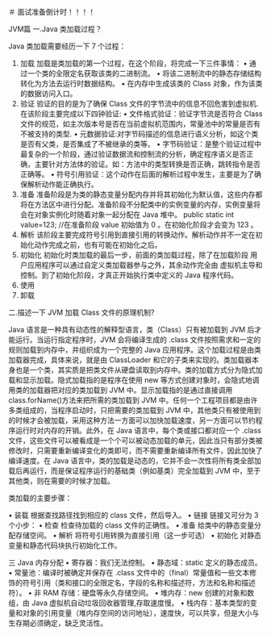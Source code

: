 ＃
面试准备倒计时！！！！




JVM篇
一.Java 类加载过程？
 
   Java 类加载需要经历一下 7 个过程：
1. 加载
加载是类加载的第一个过程，在这个阶段，将完成一下三件事情：
• 通过一个类的全限定名获取该类的二进制流。
• 将该二进制流中的静态存储结构转化为方法去运行时数据结构。
• 在内存中生成该类的 Class 对象，作为该类的数据访问入口。
2. 验证
验证的目的是为了确保 Class 文件的字节流中的信息不回危害到虚拟机.在该阶段主要完成以下四钟验证:
• 文件格式验证：验证字节流是否符合 Class 文件的规范，如主次版本号是否在当前虚拟机范围内，常量池中的常量是否有不被支持的类型.
• 元数据验证:对字节码描述的信息进行语义分析，如这个类是否有父类，是否集成了不被继承的类等。
• 字节码验证：是整个验证过程中最复杂的一个阶段，通过验证数据流和控制流的分析，确定程序语义是否正确，主要针对方法体的验证。如：方法中的类型转换是否正确，跳转指令是否正确等。
• 符号引用验证：这个动作在后面的解析过程中发生，主要是为了确保解析动作能正确执行。
3. 准备
准备阶段是为类的静态变量分配内存并将其初始化为默认值，这些内存都将在方法区中进行分配。准备阶段不分配类中的实例变量的内存，实例变量将会在对象实例化时随着对象一起分配在 Java 堆中。
public static int value=123;
//在准备阶段 value 初始值为 0 。在初始化阶段才会变为 123 。
4. 解析
该阶段主要完成符号引用到直接引用的转换动作。解析动作并不一定在初始化动作完成之前，也有可能在初始化之后。
5. 初始化
初始化时类加载的最后一步，前面的类加载过程，除了在加载阶段
用户应用程序可以通过自定义类加载器参与之外，其余动作完全由
虚拟机主导和控制。到了初始化阶段，才真正开始执行类中定义的
Java 程序代码。
6. 使用
7. 卸载


二.描述一下 JVM 加载 Class 文件的原理机制?

Java 语言是一种具有动态性的解释型语言，类（Class）只有被加载到 JVM 后才能运行。当运行指定程序时，JVM 会将编译生成的 .class 文件按照需求和一定的规则加载到内存中，并组织成为一个完整的 Java 应用程序。这个加载过程是由类加载器完成，具体来说，就是由 ClassLoader 和它的子类来实现的。类加载器本身也是一个类，其实质是把类文件从硬盘读取到内存中。类的加载方式分为隐式加载和显示加载。隐式加载指的是程序在使用 new 等方式创建对象时，会隐式地调用类的加载器把对应的类加载到 JVM 中。显示加载指的是通过直接调用 class.forName()方法来把所需的类加载到 JVM 中。任何一个工程项目都是由许多类组成的，当程序启动时，只把需要的类加载到 JVM 中，其他类只有被使用到的时候才会被加载，采用这种方法一方面可以加快加载速度，另一方面可以节约程序运行时对内存的开销。此外，在 Java 语言中，每个类或接口都对应一个 .class 文件，这些文件可以被看成是一个个可以被动态加载的单元，因此当只有部分类被修改时，只需要重新编译变化的类即可，而不需要重新编译所有文件，因此加快了编译速度。在 Java 语言中，类的加载是动态的，它并不会一次性将所有类全部加载后再运行，而是保证程序运行的基础类（例如基类）完全加载到 JVM 中，至于其他类，则在需要的时候才加载。

类加载的主要步骤：

• 装载 根据查找路径找到相应的 class 文件，然后导入。
• 链接 链接又可分为 3 个小步：
• 检查 检查待加载的 class 文件的正确性。
• 准备 给类中的静态变量分配存储空间。
• 解析 将符号引用转换为直接引用（这一步可选）
• 初始化 对静态变量和静态代码块执行初始化工作。

三 Java 内存分配
 • 寄存器：我们无法控制。
 • 静态域：static 定义的静态成员。
 • 常量池：编译时被确定并保存在 .class 文件中的（final）常量值和一些文本修饰的符号引用（类和接口的全限定名，字段的名称和描述符，方法和名称和描述符）。
 • 非 RAM 存储：硬盘等永久存储空间。
 • 堆内存：new 创建的对象和数组，由 Java 虚拟机自动垃圾回收器管理,存取速度慢。
 • 栈内存：基本类型的变量和对象的引用变量（堆内存空间的访问地址），速度快，可以共享，但是大小与生存期必须确定，缺乏灵活性。

